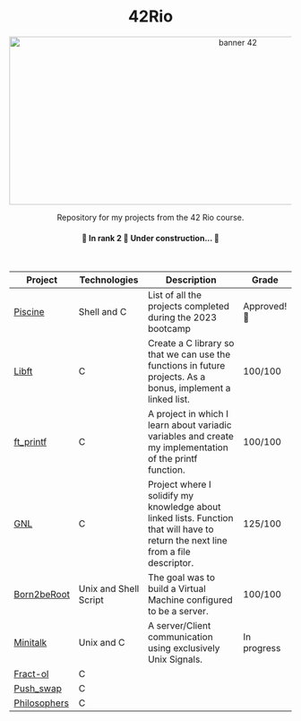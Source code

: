 <h1 align="center" #Título-e-Imagem-de-capa> 42Rio </h1>
<div align="center">
  <img alt="banner 42" height="300px" width="800px" src="https://repository-images.githubusercontent.com/247835136/9eebcd80-40a4-11eb-9ee5-5e432fb15c4f" />
</div>
<p align="center">Repository for my projects from the 42 Rio course.</p>
<h4 align="center"> 
	🚧  In rank 2  🚀 Under construction...  🚧
</h4><br>

| Project | Technologies | Description | Grade |
| --- | --- | --- | --- |
| [Piscine](<https://github.com/kmirim/Piscine>) | Shell and C | List of all the projects completed during the 2023 bootcamp | Approved!🤩
| [Libft](<https://github.com/kmirim/libft>) | C | Create a C library so that we can use the functions in future projects. As a bonus, implement a linked list. | 100/100
| [ft_printf](<https://github.com/kmirim/ft_prinft>) | C | A project in which I learn about variadic variables and create my implementation of the printf function. | 100/100
| [GNL](<https://github.com/kmirim/get_next_line>) | C | Project where I solidify my knowledge about linked lists. Function that will have to return the next line from a file descriptor. | 125/100
| [Born2beRoot](<https://github.com/kmirim/Born2beRoot>) | Unix and Shell Script | The goal was to build a Virtual Machine configured to be a server. | 100/100
| [Minitalk](<https://github.com/kmirim/minitalk>) | Unix and C | A server/Client communication using exclusively Unix Signals. | In progress
| [Fract-ol](<>) | C |
| [Push_swap](<>) | C |
| [Philosophers](<>) | C |
